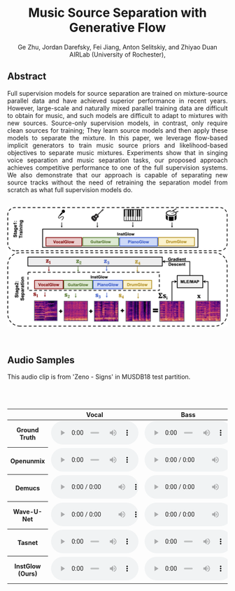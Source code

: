 # <center>Music Source Separation with Generative Flow</center>

<center>Ge Zhu, Jordan Darefsky, Fei Jiang, Anton Selitskiy, and Zhiyao Duan</center>
<center>AIRLab (University of Rochester), </center>


## Abstract

<div style="text-align: justify"> Full supervision models for source separation are trained on mixture-source parallel data and have achieved superior performance in recent years. However, large-scale and naturally mixed parallel training data are difficult to obtain for music, and such models are difficult to adapt to mixtures with new sources. Source-only supervision models, in contrast, only require clean sources for training; They learn source models and then apply these models to separate the mixture. In this paper, we leverage flow-based implicit generators to train music source priors and likelihood-based objectives to separate music mixtures. Experiments show that in singing voice separation and music separation tasks, our proposed approach achieves competitive performance to one of the full supervision systems. We also demonstrate that our approach is capable of separating new source tracks without the need of retraining the separation model from scratch as what full supervision models do. </div> 

<br>

![arch](images/diagram.png)

<br>

## Audio Samples

<div style="text-align: justify"> This audio clip is from 'Zeno - Signs' in MUSDB18 test partition. </div> 
<br>
<br>
<br>
<table align="center">
  <thead>
    <tr>
      <th> </th>
      <th>Vocal</th>
      <th>Bass</th>
      <th>Drums</th>
      <th>Other</th>
    </tr>
  </thead>
  <tbody>
    <tr>
      <th>Ground Truth</th>
      <td><audio controls="" preload="auto" style="width: 200px;">
            <source src="demo/GT/vocals_cut.wav"></audio></td>
      <td><audio controls="" preload="auto" style="width: 200px;">
            <source src="demo/GT/bass_cut.wav"></audio></td>
      <td><audio controls="" preload="auto" style="width: 200px;">
            <source src="demo/GT/drums_cut.wav"></audio></td>
      <td><audio controls="" preload="auto" style="width: 200px;">
            <source src="demo/GT/other_cut.wav"></audio></td>
    </tr>
    <tr>
      <th>Openunmix</th>
      <td><audio controls="" preload="auto" style="width: 200px;">
            <source src="demo/openunmix/1_vocals_22k_cut.wav"></audio></td>
      <td><audio controls="" preload="auto" style="width: 200px;">
            <source src="demo/openunmix/1_bass_22k_cut.wav"></audio></td>
      <td><audio controls="" preload="auto" style="width: 200px;">
            <source src="demo/openunmix/1_drums_22k_cut.wav"></audio></td>
      <td><audio controls="" preload="auto" style="width: 200px;">
            <source src="demo/openunmix/1_other_22k_cut.wav"></audio></td>
    </tr>
    <tr>
      <th>Demucs</th>
      <td><audio controls="" preload="auto" style="width: 200px;">
            <source src="demo/demucs/vocals_22k_cut.wav"></audio></td>
      <td><audio controls="" preload="auto" style="width: 200px;">
            <source src="demo/demucs/bass_22k_cut.wav"></audio></td>
      <td><audio controls="" preload="auto" style="width: 200px;">
            <source src="demo/demucs/drums_22k_cut.wav"></audio></td>
      <td><audio controls="" preload="auto" style="width: 200px;">
            <source src="demo/demucs/other_22k_cut.wav"></audio></td>
    </tr>
    <tr>
      <th>Wave-U-Net</th>
      <td><audio controls="" preload="auto" style="width: 200px;">
            <source src="demo/waveunet/mixture-1_vocals_22k_cut.wav"></audio></td>
      <td><audio controls="" preload="auto" style="width: 200px;">
            <source src="demo/waveunet/mixture-1_bass_22k_cut.wav"></audio></td>
      <td><audio controls="" preload="auto" style="width: 200px;">
            <source src="demo/waveunet/mixture-1_drums_22k_cut.wav"></audio></td>
      <td><audio controls="" preload="auto" style="width: 200px;">
            <source src="demo/waveunet/mixture-1_other_22k_cut.wav"></audio></td>
    </tr>
    <tr>
      <th>Tasnet</th>
      <td><audio controls="" preload="auto" style="width: 200px;">
            <source src="demo/tasnet/vocals_22k_cut.wav"></audio></td>
      <td><audio controls="" preload="auto" style="width: 200px;">
            <source src="demo/tasnet/bass_22k_cut.wav"></audio></td>
      <td><audio controls="" preload="auto" style="width: 200px;">
            <source src="demo/tasnet/drums_22k_cut.wav"></audio></td>
      <td><audio controls="" preload="auto" style="width: 200px;">
            <source src="demo/tasnet/other_22k_cut.wav"></audio></td>
    </tr>
    <tr>
      <th>InstGlow (Ours)</th>
      <td><audio controls="" preload="auto" style="width: 200px;">
            <source src="demo/instGlow/vocals_cut.wav"></audio></td>
      <td><audio controls="" preload="auto" style="width: 200px;">
            <source src="demo/instGlow/bass_cut.wav"></audio></td>
      <td><audio controls="" preload="auto" style="width: 200px;">
            <source src="demo/instGlow/drums_cut.wav"></audio></td>
      <td><audio controls="" preload="auto" style="width: 200px;">
            <source src="demo/instGlow/other_cut.wav"></audio></td>
    </tr>
  </tbody>
</table>
